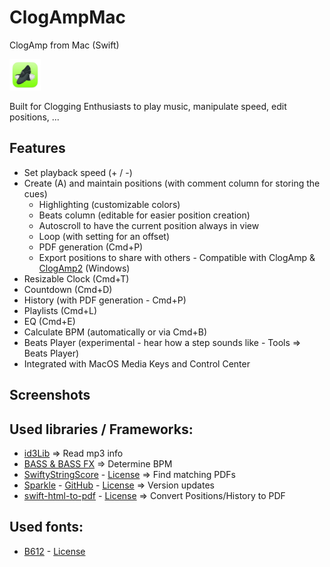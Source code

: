 # ClogAmpMac
ClogAmp from Mac (Swift) 

<img src="https://raw.githubusercontent.com/lunk22/ClogAmpSwift/master/ClogAmpSwift/Assets.xcassets/Icon.imageset/256-mac.png" width="50" height="50">

Built for Clogging Enthusiasts to play music, manipulate speed, edit positions, ...

## Features
- Set playback speed (+ / -)
- Create (A) and maintain positions (with comment column for storing the cues)
    - Highlighting (customizable colors)
    - Beats column (editable for easier position creation)
    - Autoscroll to have the current position always in view
    - Loop (with setting for an offset)
    - PDF generation (Cmd+P)
    - Export positions to share with others - Compatible with ClogAmp & [ClogAmp2](https://www.clogamp.de/en/) (Windows)
- Resizable Clock (Cmd+T)
- Countdown (Cmd+D)
- History (with PDF generation - Cmd+P)
- Playlists (Cmd+L)
- EQ (Cmd+E)
- Calculate BPM (automatically or via Cmd+B)
- Beats Player (experimental - hear how a step sounds like - Tools => Beats Player)
- Integrated with MacOS Media Keys and Control Center

## Screenshots



## Used libraries / Frameworks:
- [id3Lib](http://id3lib.sourceforge.net/) => Read mp3 info
- [BASS & BASS FX](http://www.un4seen.com/) => Determine BPM
- [SwiftyStringScore](https://github.com/yichizhang/SwiftyStringScore) - [License](https://github.com/yichizhang/SwiftyStringScore/blob/master/LICENSE) => Find matching PDFs
- [Sparkle](https://sparkle-project.org/) - [GitHub](https://github.com/sparkle-project/Sparkle) - [License](https://github.com/sparkle-project/Sparkle/blob/master/LICENSE) => Version updates
- [swift-html-to-pdf](https://github.com/coenttb/swift-html-to-pdf/) - [License](https://github.com/coenttb/swift-html-to-pdf/blob/main/LICENCE) => Convert Positions/History to PDF

## Used fonts:
- [B612](https://github.com/polarsys/b612) - [License](https://github.com/polarsys/b612/blob/master/OFL.txt)
